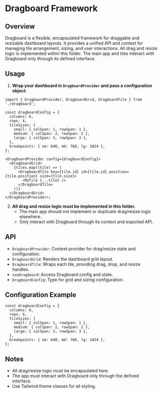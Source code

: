 # Dragboard Framework

## Overview

Dragboard is a flexible, encapsulated framework for draggable and resizable dashboard layouts. It provides a unified API and context for managing tile arrangement, sizing, and user interactions. All drag and resize logic is implemented within this folder. The main app and tiles interact with Dragboard only through its defined interface.

## Usage

1. **Wrap your dashboard in `DragboardProvider` and pass a configuration object:**

```tsx
import { DragboardProvider, DragboardGrid, DragboardTile } from './dragboard';

const dragboardConfig = {
  columns: 6,
  rows: 4,
  tileSizes: {
    small: { colSpan: 1, rowSpan: 1 },
    medium: { colSpan: 2, rowSpan: 2 },
    large: { colSpan: 3, rowSpan: 3 },
  },
  breakpoints: { sm: 640, md: 768, lg: 1024 },
};

<DragboardProvider config={dragboardConfig}>
  <DragboardGrid>
    {tiles.map((tile) => (
      <DragboardTile key={tile.id} id={tile.id} position={tile.position} size={tile.size}>
        <MyTile {...tile} />
      </DragboardTile>
    ))}
  </DragboardGrid>
</DragboardProvider>;
```

2. **All drag and resize logic must be implemented in this folder.**
   - The main app should not implement or duplicate drag/resize logic elsewhere.
   - Only interact with Dragboard through its context and exported API.

## API

- `DragboardProvider`: Context provider for drag/resize state and configuration.
- `DragboardGrid`: Renders the dashboard grid layout.
- `DragboardTile`: Wraps each tile, providing drag, drop, and resize handles.
- `useDragboard`: Access Dragboard config and state.
- `DragboardConfig`: Type for grid and sizing configuration.

## Configuration Example

```
const dragboardConfig = {
  columns: 6,
  rows: 4,
  tileSizes: {
    small: { colSpan: 1, rowSpan: 1 },
    medium: { colSpan: 2, rowSpan: 2 },
    large: { colSpan: 3, rowSpan: 3 },
  },
  breakpoints: { sm: 640, md: 768, lg: 1024 },
};
```

## Notes

- All drag/resize logic must be encapsulated here.
- The app must interact with Dragboard only through the defined interface.
- Use Tailwind theme classes for all styling.
